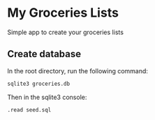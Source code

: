 # My Groceries Lists

Simple app to create your groceries lists

## Create database

In the root directory, run the following command:

```bash
sqlite3 groceries.db
```

Then in the sqlite3 console:

```bash
.read seed.sql
```
